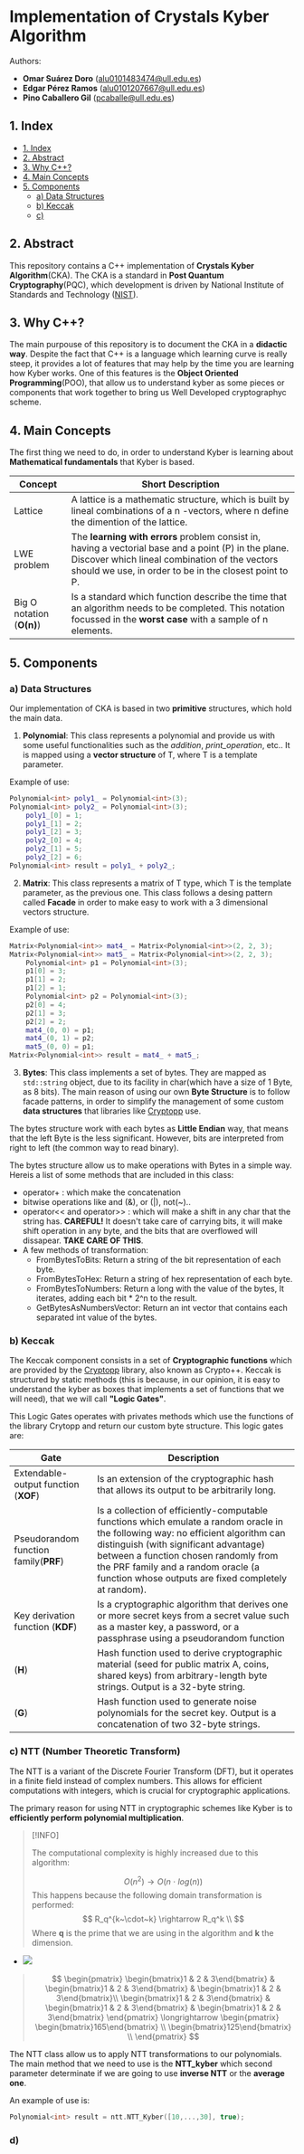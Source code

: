 # Implementation of Crystals Kyber Algorithm
Authors:
- **Omar Suárez Doro** (alu0101483474@ull.edu.es)
- **Edgar Pérez Ramos** (alu0101207667@ull.edu.es)
- **Pino Caballero Gil** (pcaballe@ull.edu.es)
## 1. Index
- [1. Index](#1-index)
- [2. Abstract](#2-abstract)
- [3. Why C++?](#3-why-c)
- [4. Main Concepts](#4-main-concepts)
- [5. Components](#5-components)
  - [a) Data Structures](#a-data-structures)
  - [b) Keccak](#b-keccak)
  - [c) ](#c-ntt-number-theoretic-transform)



## 2. Abstract
This repository contains a C++ implementation of **Crystals Kyber Algorithm**(CKA). The CKA is a standard in **Post Quantum Cryptography**(PQC), which development is driven by National Institute of Standards and Technology ([NIST](https://www.nist.gov/)).


## 3. Why C++?
The main purpouse of this repository is to document the CKA in a **didactic way**. Despite the fact that C++ is a language which learning curve is really steep, it provides a lot of features that may help by the time you are learning how Kyber works. One of this features is the **Object Oriented Programming**(POO), that allow us to understand kyber as some pieces or components that work together to bring us Well Developed cryptographyc scheme.

## 4. Main Concepts

The first thing we need to do, in order to understand Kyber is learning about **Mathematical fundamentals** that Kyber is based.

| Concept | Short Description |
| ------- | ----------------- |
| Lattice | A lattice is a mathematic structure, which is built by lineal combinations of a n -vectors, where n define the dimention of the lattice. |
|LWE problem | The **learning with errors** problem consist in, having a vectorial base and a point (P) in the plane. Discover which lineal combination of the vectors should we use, in order to be in the closest point to P.
|Big O notation (**O(n)**)| Is a standard which function describe the time that an algorithm needs to be completed. This notation focussed in the **worst case** with a sample of n elements.|
 

## 5. Components

### a) Data Structures
Our implementation of CKA is based in two **primitive** structures, which hold the main data.

1. **Polynomial**: This class represents a polynomial and provide us with some useful functionalities such as the *addition*, *print_operation*, etc.. It is mapped using a **vector structure** of T, where T is a template parameter.

Example of use:
```c++
Polynomial<int> poly1_ = Polynomial<int>(3);
Polynomial<int> poly2_ = Polynomial<int>(3);
    poly1_[0] = 1;
    poly1_[1] = 2;
    poly1_[2] = 3;
    poly2_[0] = 4;
    poly2_[1] = 5;
    poly2_[2] = 6;
Polynomial<int> result = poly1_ + poly2_;
```

2. **Matrix**: This class represents a matrix of T type, which T is the template parameter, as the previous one. This class follows a desing pattern called **Facade** in order to make easy to work with a 3 dimensional vectors structure.

Example of use:
```c++
Matrix<Polynomial<int>> mat4_ = Matrix<Polynomial<int>>(2, 2, 3);
Matrix<Polynomial<int>> mat5_ = Matrix<Polynomial<int>>(2, 2, 3);
    Polynomial<int> p1 = Polynomial<int>(3);
    p1[0] = 3;
    p1[1] = 2;
    p1[2] = 1;
    Polynomial<int> p2 = Polynomial<int>(3);
    p2[0] = 4;
    p2[1] = 3;
    p2[2] = 2;
    mat4_(0, 0) = p1;
    mat4_(0, 1) = p2;
    mat5_(0, 0) = p1;
Matrix<Polynomial<int>> result = mat4_ + mat5_;
```

3. **Bytes**: This class implements a set of bytes. They are mapped as `std::string` object, due to its facility in char(which have a size of 1 Byte, as 8 bits). The main reason of using our own **Byte Structure** is to follow facade patterns, in order to simplify the management of some custom **data structures** that libraries like [Cryptopp](https://github.com/weidai11/cryptopp) use.

The bytes structure work with each bytes as **Little Endian** way, that means that the left Byte is the less significant. However, bits are interpreted from right to left (the common way to read binary).


The bytes structure allow us to make operations with Bytes in a simple way. Hereis a list of some methods that are included in this class:
- operator+ : which make the concatenation
- bitwise operations like and (&), or (|), not(~)..
- operator<< and operator>> : which will make a shift in any char that the string has. **CAREFUL!** It doesn't take care of carrying bits, it will make shift operation in any byte, and the bits that are overflowed will dissapear. **TAKE CARE OF THIS**.
- A few methods of transformation:
  - FromBytesToBits: Return a string of the bit representation of each byte.
  - FromBytesToHex: Return a string of hex representation of each byte.
  - FromBytesToNumbers: Return a long with the value of the bytes, It iterates, adding each bit * 2^n to the result.
  - GetBytesAsNumbersVector: Return an int vector that contains each separated int value of the bytes.
 

### b) Keccak
The Keccak component consists in a set of **Cryptographic functions** which are provided by the [Cryptopp](https://github.com/weidai11/cryptopp) library, also known as Crypto++. Keccak is structured by static methods (this is because, in our opinion, it is easy to understand the kyber as boxes that implements a set of functions that we will need), that we will call **"Logic Gates"**.

This Logic Gates operates with privates methods which use the functions of the library Crytopp and return our custom byte structure. This logic gates are:

|Gate | Description |
| --- | --- |
|Extendable-output function (**XOF**)| Is an extension of the cryptographic hash that allows its output to be arbitrarily long.|
|Pseudorandom function family(**PRF**)|Is a collection of efficiently-computable functions which emulate a random oracle in the following way: no efficient algorithm can distinguish (with significant advantage) between a function chosen randomly from the PRF family and a random oracle (a function whose outputs are fixed completely at random).|
|Key derivation function (**KDF**) | Is a cryptographic algorithm that derives one or more secret keys from a secret value such as a master key, a password, or a passphrase using a pseudorandom function|
|(**H**) |Hash function used to derive cryptographic material (seed for public matrix A, coins, shared keys) from arbitrary-length byte strings. Output is a 32-byte string.|
|(**G**)|Hash function used to generate noise polynomials for the secret key. Output is a concatenation of two 32-byte strings.|


### c) NTT (Number Theoretic Transform)

The NTT is a variant of the Discrete Fourier Transform (DFT), but it operates in a finite field instead of complex numbers. This allows for efficient computations with integers, which is crucial for cryptographic applications.

The primary reason for using NTT in cryptographic schemes like Kyber is to **efficiently perform polynomial multiplication**.  

> [!INFO]
>
> The computational complexity is highly increased due to this algorithm:
>
> $$
> O(n^2) \rightarrow O(n~\cdot ~log(n)) 
> $$
> This happens because the following domain transformation is performed:
> $$
> R_q^{k~\cdot~k} \rightarrow R_q^k \\
> $$
> Where **q** is the prime that we are using in the algorithm and **k** the dimension.
- <img src="https://latex.codecogs.com/svg.image?\begin{pmatrix}\begin{bmatrix}1&2&3\end{bmatrix}&\begin{bmatrix}1&2&3\end{bmatrix}&\begin{bmatrix}1&2&3\end{bmatrix}\\\begin{bmatrix}1&2&3\end{bmatrix}&\begin{bmatrix}1&2&3\end{bmatrix}&\begin{bmatrix}1&2&3\end{bmatrix}\end{pmatrix}\longrightarrow\begin{pmatrix}\begin{bmatrix}165\end{bmatrix}\\\begin{bmatrix}125\end{bmatrix}\\\end{pmatrix}" /> 

>  $$
>   \begin{pmatrix}
> \begin{bmatrix}1 & 2 & 3\end{bmatrix} & \begin{bmatrix}1 & 2 & 3\end{bmatrix} & \begin{bmatrix}1 & 2 & 3\end{bmatrix}\\
> \begin{bmatrix}1 & 2 & 3\end{bmatrix} & \begin{bmatrix}1 & 2 & 3\end{bmatrix} & \begin{bmatrix}1 & 2 & 3\end{bmatrix}
> \end{pmatrix}	
> \longrightarrow
> \begin{pmatrix}
> \begin{bmatrix}165\end{bmatrix} \\
> \begin{bmatrix}125\end{bmatrix} \\
> \end{pmatrix}
> $$
>
>


The NTT class allow us to apply NTT transformations to our polynomials. The main method that we need to use is the **NTT_kyber** which second parameter determinate if we are going to use **inverse NTT** or the **average one**.


An example of use is:
```C++
Polynomial<int> result = ntt.NTT_Kyber([10,...,30], true);
```

### d) 
